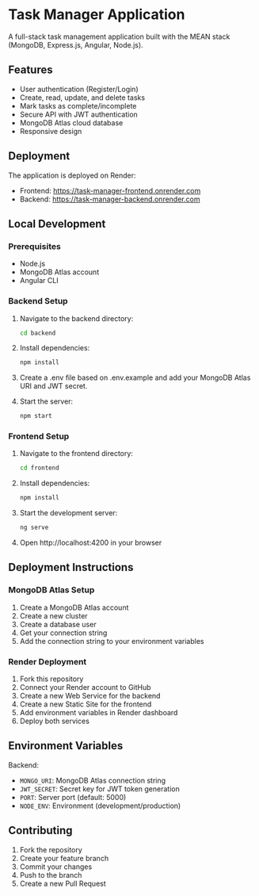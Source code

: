 # Task Manager Application

A full-stack task management application built with the MEAN stack (MongoDB, Express.js, Angular, Node.js).

## Features

- User authentication (Register/Login)
- Create, read, update, and delete tasks
- Mark tasks as complete/incomplete
- Secure API with JWT authentication
- MongoDB Atlas cloud database
- Responsive design

## Deployment

The application is deployed on Render:
- Frontend: https://task-manager-frontend.onrender.com
- Backend: https://task-manager-backend.onrender.com

## Local Development

### Prerequisites

- Node.js
- MongoDB Atlas account
- Angular CLI

### Backend Setup

1. Navigate to the backend directory:
   ```bash
   cd backend
   ```

2. Install dependencies:
   ```bash
   npm install
   ```

3. Create a .env file based on .env.example and add your MongoDB Atlas URI and JWT secret.

4. Start the server:
   ```bash
   npm start
   ```

### Frontend Setup

1. Navigate to the frontend directory:
   ```bash
   cd frontend
   ```

2. Install dependencies:
   ```bash
   npm install
   ```

3. Start the development server:
   ```bash
   ng serve
   ```

4. Open http://localhost:4200 in your browser

## Deployment Instructions

### MongoDB Atlas Setup

1. Create a MongoDB Atlas account
2. Create a new cluster
3. Create a database user
4. Get your connection string
5. Add the connection string to your environment variables

### Render Deployment

1. Fork this repository
2. Connect your Render account to GitHub
3. Create a new Web Service for the backend
4. Create a new Static Site for the frontend
5. Add environment variables in Render dashboard
6. Deploy both services

## Environment Variables

Backend:
- `MONGO_URI`: MongoDB Atlas connection string
- `JWT_SECRET`: Secret key for JWT token generation
- `PORT`: Server port (default: 5000)
- `NODE_ENV`: Environment (development/production)

## Contributing

1. Fork the repository
2. Create your feature branch
3. Commit your changes
4. Push to the branch
5. Create a new Pull Request
